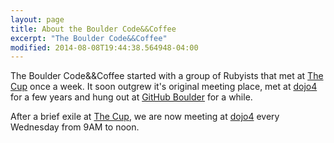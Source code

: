 ```yaml
---
layout: page
title: About the Boulder Code&&Coffee
excerpt: "The Boulder Code&&Coffee"
modified: 2014-08-08T19:44:38.564948-04:00
---
```


The Boulder Code&&Coffee started with a group of Rubyists that met at [The
Cup](http://thecupboulder.com) once a week. It soon outgrew it's original
meeting place, met at [dojo4](http://dojo4.com) for a few years and hung out at
[GitHub Boulder](http://github.com) for a while.

After a brief exile at [The Cup](http://www.thecupboulder.com/), we are
now meeting at [dojo4](http://dojo4.com) every Wednesday from 9AM to noon.


